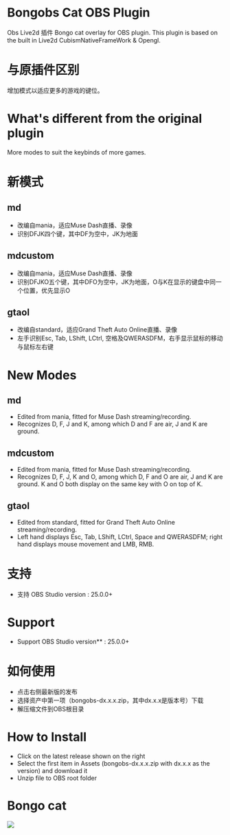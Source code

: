 
# Bongobs Cat OBS Plugin
 Obs Live2d 插件
 Bongo cat overlay for OBS plugin. This plugin is based on the built in Live2d CubismNativeFrameWork & Opengl. 
# 与原插件区别
 增加模式以适应更多的游戏的键位。
# What's different from the original plugin
 More modes to suit the keybinds of more games.
# 新模式
## md
* 改编自mania，适应Muse Dash直播、录像
* 识别DFJK四个键，其中DF为空中，JK为地面
## mdcustom
* 改编自mania，适应Muse Dash直播、录像
* 识别DFJKO五个键，其中DFO为空中，JK为地面，O与K在显示的键盘中同一个位置，优先显示O
## gtaol
* 改编自standard，适应Grand Theft Auto Online直播、录像
* 左手识别Esc, Tab, LShift, LCtrl, 空格及QWERASDFM，右手显示鼠标的移动与鼠标左右键
# New Modes
## md
* Edited from mania, fitted for Muse Dash streaming/recording.
* Recognizes D, F, J and K, among which D and F are air, J and K are ground.
## mdcustom
* Edited from mania, fitted for Muse Dash streaming/recording.
* Recognizes D, F, J, K and O, among which D, F and O are air, J and K are ground. K and O both display on the same key with O on top of K.
## gtaol
* Edited from standard, fitted for Grand Theft Auto Online streaming/recording.
* Left hand displays Esc, Tab, LShift, LCtrl, Space and QWERASDFM; right hand displays mouse movement and LMB, RMB.
# 支持
* 支持 OBS Studio version : 25.0.0+
# Support
* Support OBS Studio version** : 25.0.0+
# 如何使用
* 点击右侧最新版的发布
* 选择资产中第一项（bongobs-dx.x.x.zip，其中dx.x.x是版本号）下载
* 解压缩文件到OBS根目录
# How to Install
* Click on the latest release shown on the right
* Select the first item in Assets (bongobs-dx.x.x.zip with dx.x.x as the version) and download it
* Unzip file to OBS root folder
# Bongo cat
![](https://github.com/a1928370421/Bongobs-Cat-Plugin/blob/master/Resources/Bango%20Cat/ezgif-2-81825e3faab3.gif)
